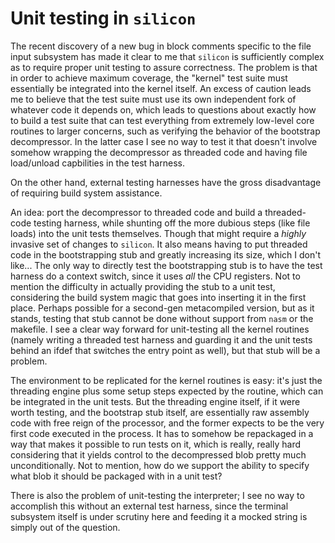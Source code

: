 # Unit testing in `silicon`

The recent discovery of a new bug in block comments specific to the file input subsystem has made it clear to me that
`silicon` is sufficiently complex as to require proper unit testing to assure correctness. The problem is that in order
to achieve maximum coverage, the "kernel" test suite must essentially be integrated into the kernel itself. An excess of
caution leads me to believe that the test suite must use its own independent fork of whatever code it depends on, which
leads to questions about exactly how to build a test suite that can test everything from extremely low-level core
routines to larger concerns, such as verifying the behavior of the bootstrap decompressor. In the latter case I see no
way to test it that doesn't involve somehow wrapping the decompressor as threaded code and having file load/unload
capbilities in the test harness.

On the other hand, external testing harnesses have the gross disadvantage of requiring build system assistance.

An idea: port the decompressor to threaded code and build a threaded-code testing harness, while shunting off the more
dubious steps (like file loads) into the unit tests themselves. Though that might require a _highly_ invasive set of
changes to `silicon`. It also means having to put threaded code in the bootstrapping stub and greatly increasing its
size, which I don't like... The only way to directly test the bootstrapping stub is to have the test harness do a
context switch, since it uses _all_ the CPU registers. Not to mention the difficulty in actually providing the stub to a
unit test, considering the build system magic that goes into inserting it in the first place. Perhaps possible for a
second-gen metacompiled version, but as it stands, testing that stub cannot be done without support from `nasm` or the
makefile. I see a clear way forward for unit-testing all the kernel routines (namely writing a threaded test harness and
guarding it and the unit tests behind an ifdef that switches the entry point as well), but that stub will be a problem.

The environment to be replicated for the kernel routines is easy: it's just the threading engine plus some setup steps
expected by the routine, which can be integrated in the unit tests. But the threading engine itself, if it were worth
testing, and the bootstrap stub itself, are essentially raw assembly code with free reign of the processor, and the
former expects to be the very first code executed in the process. It has to somehow be repackaged in a way that makes it
possible to run tests on it, which is really, really hard considering that it yields control to the decompressed blob
pretty much unconditionally. Not to mention, how do we support the ability to specify what blob it should be packaged
with in a unit test?

There is also the problem of unit-testing the interpreter; I see no way to accomplish this without an external test
harness, since the terminal subsystem itself is under scrutiny here and feeding it a mocked string is simply out of the
question.
